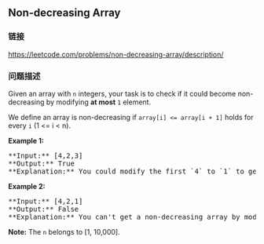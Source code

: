 ## Non-decreasing Array  
### 链接  
https://leetcode.com/problems/non-decreasing-array/description/  
### 问题描述

Given an array with `n` integers, your task is to check if it could become non-decreasing by modifying **at most** `1` element.



We define an array is non-decreasing if `array[i] <= array[i + 1]` holds for every `i` (1 <= i < n).


**Example 1:**<br />
<pre>
**Input:** [4,2,3]
**Output:** True
**Explanation:** You could modify the first `4` to `1` to get a non-decreasing array.
</pre>


**Example 2:**<br />
<pre>
**Input:** [4,2,1]
**Output:** False
**Explanation:** You can't get a non-decreasing array by modify at most one element.
</pre>


**Note:**
The `n` belongs to [1, 10,000].

